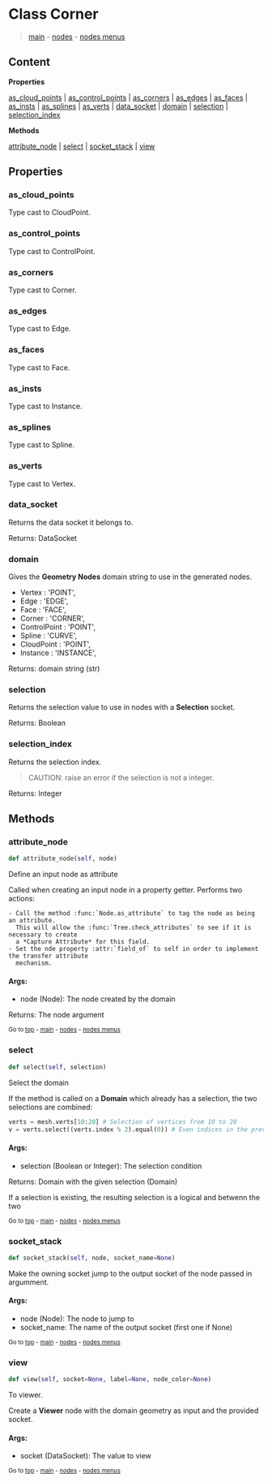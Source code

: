 # Class Corner

> [main](../index.md) - [nodes](nodes.md) - [nodes menus](nodes_menus.md)

## Content

**Properties**

[as_cloud_points](#as_cloud_points) | [as_control_points](#as_control_points) | [as_corners](#as_corners) | [as_edges](#as_edges) | [as_faces](#as_faces) | [as_insts](#as_insts) | [as_splines](#as_splines) | [as_verts](#as_verts) | [data_socket](#data_socket) | [domain](#domain) | [selection](#selection) | [selection_index](#selection_index)



**Methods**

[attribute_node](#attribute_node) | [select](#select) | [socket_stack](#socket_stack) | [view](#view)

## Properties

### as_cloud_points

 Type cast to CloudPoint.


### as_control_points

 Type cast to ControlPoint.


### as_corners

 Type cast to Corner.


### as_edges

 Type cast to Edge.


### as_faces

 Type cast to Face.


### as_insts

 Type cast to Instance.


### as_splines

 Type cast to Spline.


### as_verts

 Type cast to Vertex.


### data_socket

 Returns the data socket it belongs to.       

Returns:
    DataSocket



### domain

 Gives the **Geometry Nodes** domain string to use in the generated nodes.

- Vertex        : 'POINT',
- Edge          : 'EDGE',
- Face          : 'FACE',
- Corner        : 'CORNER',
- ControlPoint  : 'POINT',
- Spline        : 'CURVE',
- CloudPoint    : 'POINT',
- Instance      : 'INSTANCE',

Returns:
    domain string (str)



### selection

 Returns the selection value to use in nodes with a **Selection** socket.  

Returns:
    Boolean



### selection_index

 Returns the selection index.

> CAUTION: raise an error if the selection is not a integer.

Returns:
    Integer



## Methods

### attribute_node

```python
def attribute_node(self, node)
```

 Define an input node as attribute

Called when creating an input node in a property getter. Performs two actions:
    
    - Call the method :func:`Node.as_attribute` to tag the node as being an attribute.
      This will allow the :func:`Tree.check_attributes` to see if it is necessary to create
      a *Capture Attribute* for this field.
    - Set the nde property :attr:`field_of` to self in order to implement the transfer attribute
      mechanism.

#### Args:
- node (Node): The node created by the domain
    
Returns:
    The node argument        




<sub>Go to [top](#class-Collection) - [main](../index.md) - [nodes](nodes.md) - [nodes menus](nodes_menus.md)</sub>

### select

```python
def select(self, selection)
```

 Select the domain

If the method is called on a **Domain** which already has a selection, the two selections are combined:
    
```python
verts = mesh.verts[10:20] # Selection of vertices from 10 to 20
v = verts.select((verts.index % 2).equal(0)) # Even indices in the previous selection
```

#### Args:
- selection (Boolean or Integer): The selection condition
    
Returns:
    Domain with the given selection (Domain)

If a selection is existing, the resulting selection is a logical and betwenn the two




<sub>Go to [top](#class-Collection) - [main](../index.md) - [nodes](nodes.md) - [nodes menus](nodes_menus.md)</sub>

### socket_stack

```python
def socket_stack(self, node, socket_name=None)
```

 Make the owning socket jump to the output socket of the node passed in argumment.

#### Args:
- node (Node): The node to jump to
- socket_name: The name of the output socket (first one if None)



<sub>Go to [top](#class-Collection) - [main](../index.md) - [nodes](nodes.md) - [nodes menus](nodes_menus.md)</sub>

### view

```python
def view(self, socket=None, label=None, node_color=None)
```

 To viewer.

Create a **Viewer** node with the domain geometry as input and the provided socket.

#### Args:
- socket (DataSocket): The value to view



<sub>Go to [top](#class-Collection) - [main](../index.md) - [nodes](nodes.md) - [nodes menus](nodes_menus.md)</sub>

